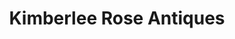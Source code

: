 ---
title: "Kimberlee Rose Antiques"
url: /hartville/kimberlee-rose-antiques/
shop: Antiquitäten
---